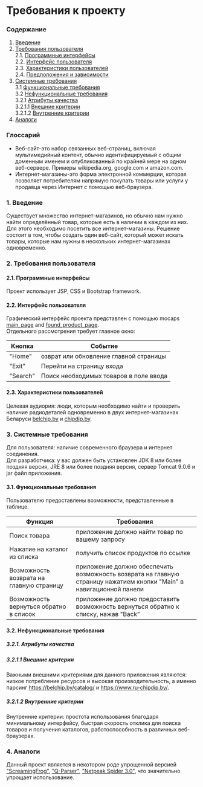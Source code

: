 # Требования к проекту
### Содержание
1. [Введение](#1)
2. [Требования пользователя](#2) <br>
  2.1. [Программные интерфейсы](#2.1) <br>
  2.2. [Интерфейс пользователя](#2.2) <br>
  2.3. [Характеристики пользователей](#2.3) <br>
  2.4. [Предположения и зависимости](#2.4) <br>
3. [Системные требования](#3) <br>
  3.1 [Функциональные требования](#3.1) <br>
  3.2 [Нефункциональные требования](#3.2) <br>
     3.2.1 [Атрибуты качества](#3.2.1) <br>
     3.2.1.1 [Внешние критерии](#3.2.1.1) <br>
     3.2.1.2 [Внутренние критерии](#3.2.1.2) <br>
4. [Аналоги](#4) <br>

### Глоссарий
* Веб-сайт-это набор связанных веб-страниц, включая мультимедийный контент, обычно идентифицируемый с общим доменным именем и опубликованный по крайней мере на одном веб-сервере. Примеры wikipedia.org, google.com и amazon.com.
* Интернет-магазины-это форма электронной коммерции, которая позволяет потребителям напрямую покупать товары или услуги у продавца через Интернет с помощью веб-браузера.  
### 1. Введение <a name="1"></a>
Существует множество интернет-магазинов, но обычно нам нужно найти определённый товар, которые есть в наличии в каждом из них. Для этого необходимо посетить все интернет-магазины.
Решение состоит в том, чтобы создать один веб-сайт, который может искать товары, которые нам нужны в нескольких интернет-магазинах одновременно.
### 2. Требования пользователя <a name="2"></a>
#### 2.1. Программные интерфейсы <a name="2.1"></a>
Проект использует JSP, CSS и Bootstrap framework.
#### 2.2. Интерфейс пользователя <a name="2.2"></a>
Графический интерфейс проекта представлен с помощью mocaps [main_page](https://github.com/NikMsh/Radio-details-from_Belchip-Chipdip.by/blob/master/Project%20Documentation/mockups/Main_page.png) and [found_product_page](https://github.com/NikMsh/Radio-details-from_Belchip-Chipdip.by/blob/master/Project%20Documentation/mockups/Found_product_page.png). <br>
Отдельного рассмотрения требует главное окно:

Кнопка | Событие
--- | ---
"Home" | озврат или обновление главной страницы
"Exit" | Перейти на страницу входа
"Search" | Поиск необходимых товаров в поле ввода
#### 2.3. Характеристики пользователей <a name="2.3"></a>
Целевая аудиория:
люди, которым необходимо найти и проверить наличие радиодеталей одновременно в двух интернет-магазинах Беларуси [belchip.by](https://belchip.by/catalog/) и [chipdip.by](https://www.ru-chipdip.by/).
### 3. Системные требования <a name="3"></a>
Для пользователя: наличие современного браузера и интернет соединения.<br>
Для разработчика: у вас должен быть установлен JDK 8 или более поздняя версия, JRE 8 или более поздняя версия, сервер Tomcat 9.0.6 и jar файл приложения.
#### 3.1. Функциональные требования <a name="3.1"></a>
Пользователю предоставлены возможности, представленные в таблице.

Функция | Требования
--- | ---
Поиск товара | приложение должно найти товар по вашему запросу
Нажатие на каталог из списка | получить список продуктов по ссылке 
Возможность возврата на главную страницу | приложение должно обеспечить возможность возврата на главную страницу нажатием кнопки "Main" в навигационной панели 
Возможность вернуться обратно в список | приложение должно предоставить возможность вернуться обратно к списку, нажав "Back”
#### 3.2. Нефункциональные требования <a name="3.2"></a>
  ##### 3.2.1. Атрибуты качества <a name="3.2.1"></a>
  ##### 3.2.1.1 Внешние критерии <a name="3.2.1.1"></a>
Важными внешними критериями для данного приложения являются: низкое потребление ресурсов и высокая производительность, а именно парсинг https://belchip.by/catalog/ и https://www.ru-chipdip.by/.
 ##### 3.2.1.2 Внутренние критерии <a name="3.2.1.2"></a>
Внутренние критерии: простота использования благодаря минимальному интерфейсу, быстрая скорость отклика для поиска товаров и получения каталогов, работоспособность в различных веб-браузерах.
### 4. Аналоги <a name="4"></a>
Данный проект является в некотором роде упрощенной версией ["ScreamingFrog"](https://www.screamingfrog.co.uk/seo-spider/), ["Q-Parser"](https://q-parser.ru/), ["Netpeak Spider 3.0"](https://www.softpedia.com/get/Internet/Search-engine-tools-submiting/Netpeak-Spider.shtml), что значительно упрощает использование.
